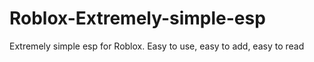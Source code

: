 # Roblox-Extremely-simple-esp
Extremely simple esp for Roblox. Easy to use, easy to add, easy to read
